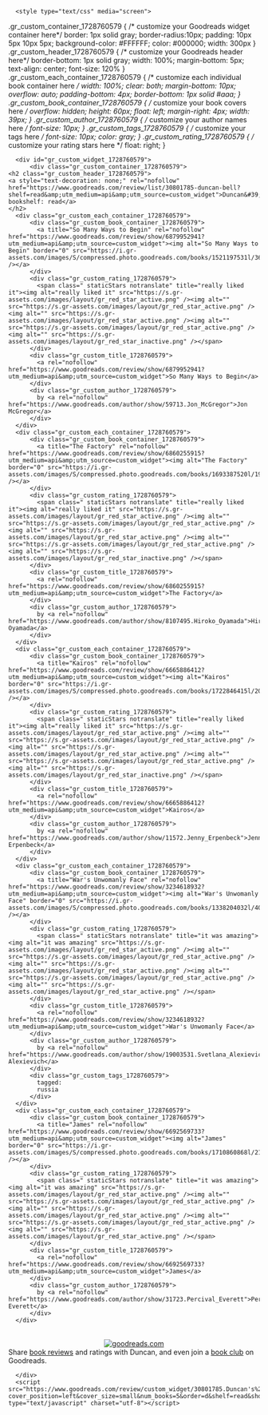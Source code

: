 <!-- Show static HTML/CSS as a placeholder in case js is not enabled - javascript include will override this if things work -->
      <style type="text/css" media="screen">
  .gr_custom_container_1728760579 {
    /* customize your Goodreads widget container here*/
    border: 1px solid gray;
    border-radius:10px;
    padding: 10px 5px 10px 5px;
    background-color: #FFFFFF;
    color: #000000;
    width: 300px
  }
  .gr_custom_header_1728760579 {
    /* customize your Goodreads header here*/
    border-bottom: 1px solid gray;
    width: 100%;
    margin-bottom: 5px;
    text-align: center;
    font-size: 120%
  }
  .gr_custom_each_container_1728760579 {
    /* customize each individual book container here */
    width: 100%;
    clear: both;
    margin-bottom: 10px;
    overflow: auto;
    padding-bottom: 4px;
    border-bottom: 1px solid #aaa;
  }
  .gr_custom_book_container_1728760579 {
    /* customize your book covers here */
    overflow: hidden;
    height: 60px;
      float: left;
      margin-right: 4px;
      width: 39px;
  }
  .gr_custom_author_1728760579 {
    /* customize your author names here */
    font-size: 10px;
  }
  .gr_custom_tags_1728760579 {
    /* customize your tags here */
    font-size: 10px;
    color: gray;
  }
  .gr_custom_rating_1728760579 {
    /* customize your rating stars here */
    float: right;
  }
</style>

      <div id="gr_custom_widget_1728760579">
          <div class="gr_custom_container_1728760579">
    <h2 class="gr_custom_header_1728760579">
    <a style="text-decoration: none;" rel="nofollow" href="https://www.goodreads.com/review/list/30801785-duncan-bell?shelf=read&amp;utm_medium=api&amp;utm_source=custom_widget">Duncan&#39;s bookshelf: read</a>
    </h2>
      <div class="gr_custom_each_container_1728760579">
          <div class="gr_custom_book_container_1728760579">
            <a title="So Many Ways to Begin" rel="nofollow" href="https://www.goodreads.com/review/show/6879952941?utm_medium=api&amp;utm_source=custom_widget"><img alt="So Many Ways to Begin" border="0" src="https://i.gr-assets.com/images/S/compressed.photo.goodreads.com/books/1521197531l/36670917._SY75_.jpg" /></a>
          </div>
          <div class="gr_custom_rating_1728760579">
            <span class=" staticStars notranslate" title="really liked it"><img alt="really liked it" src="https://s.gr-assets.com/images/layout/gr_red_star_active.png" /><img alt="" src="https://s.gr-assets.com/images/layout/gr_red_star_active.png" /><img alt="" src="https://s.gr-assets.com/images/layout/gr_red_star_active.png" /><img alt="" src="https://s.gr-assets.com/images/layout/gr_red_star_active.png" /><img alt="" src="https://s.gr-assets.com/images/layout/gr_red_star_inactive.png" /></span>
          </div>
          <div class="gr_custom_title_1728760579">
            <a rel="nofollow" href="https://www.goodreads.com/review/show/6879952941?utm_medium=api&amp;utm_source=custom_widget">So Many Ways to Begin</a>
          </div>
          <div class="gr_custom_author_1728760579">
            by <a rel="nofollow" href="https://www.goodreads.com/author/show/59713.Jon_McGregor">Jon McGregor</a>
          </div>
      </div>
      <div class="gr_custom_each_container_1728760579">
          <div class="gr_custom_book_container_1728760579">
            <a title="The Factory" rel="nofollow" href="https://www.goodreads.com/review/show/6860255915?utm_medium=api&amp;utm_source=custom_widget"><img alt="The Factory" border="0" src="https://i.gr-assets.com/images/S/compressed.photo.goodreads.com/books/1693387520l/198239698._SY75_.jpg" /></a>
          </div>
          <div class="gr_custom_rating_1728760579">
            <span class=" staticStars notranslate" title="really liked it"><img alt="really liked it" src="https://s.gr-assets.com/images/layout/gr_red_star_active.png" /><img alt="" src="https://s.gr-assets.com/images/layout/gr_red_star_active.png" /><img alt="" src="https://s.gr-assets.com/images/layout/gr_red_star_active.png" /><img alt="" src="https://s.gr-assets.com/images/layout/gr_red_star_active.png" /><img alt="" src="https://s.gr-assets.com/images/layout/gr_red_star_inactive.png" /></span>
          </div>
          <div class="gr_custom_title_1728760579">
            <a rel="nofollow" href="https://www.goodreads.com/review/show/6860255915?utm_medium=api&amp;utm_source=custom_widget">The Factory</a>
          </div>
          <div class="gr_custom_author_1728760579">
            by <a rel="nofollow" href="https://www.goodreads.com/author/show/8107495.Hiroko_Oyamada">Hiroko Oyamada</a>
          </div>
      </div>
      <div class="gr_custom_each_container_1728760579">
          <div class="gr_custom_book_container_1728760579">
            <a title="Kairos" rel="nofollow" href="https://www.goodreads.com/review/show/6665886412?utm_medium=api&amp;utm_source=custom_widget"><img alt="Kairos" border="0" src="https://i.gr-assets.com/images/S/compressed.photo.goodreads.com/books/1722846415l/202576816._SY75_.jpg" /></a>
          </div>
          <div class="gr_custom_rating_1728760579">
            <span class=" staticStars notranslate" title="really liked it"><img alt="really liked it" src="https://s.gr-assets.com/images/layout/gr_red_star_active.png" /><img alt="" src="https://s.gr-assets.com/images/layout/gr_red_star_active.png" /><img alt="" src="https://s.gr-assets.com/images/layout/gr_red_star_active.png" /><img alt="" src="https://s.gr-assets.com/images/layout/gr_red_star_active.png" /><img alt="" src="https://s.gr-assets.com/images/layout/gr_red_star_inactive.png" /></span>
          </div>
          <div class="gr_custom_title_1728760579">
            <a rel="nofollow" href="https://www.goodreads.com/review/show/6665886412?utm_medium=api&amp;utm_source=custom_widget">Kairos</a>
          </div>
          <div class="gr_custom_author_1728760579">
            by <a rel="nofollow" href="https://www.goodreads.com/author/show/11572.Jenny_Erpenbeck">Jenny Erpenbeck</a>
          </div>
      </div>
      <div class="gr_custom_each_container_1728760579">
          <div class="gr_custom_book_container_1728760579">
            <a title="War's Unwomanly Face" rel="nofollow" href="https://www.goodreads.com/review/show/3234618932?utm_medium=api&amp;utm_source=custom_widget"><img alt="War's Unwomanly Face" border="0" src="https://i.gr-assets.com/images/S/compressed.photo.goodreads.com/books/1338204032l/4025275._SX50_.jpg" /></a>
          </div>
          <div class="gr_custom_rating_1728760579">
            <span class=" staticStars notranslate" title="it was amazing"><img alt="it was amazing" src="https://s.gr-assets.com/images/layout/gr_red_star_active.png" /><img alt="" src="https://s.gr-assets.com/images/layout/gr_red_star_active.png" /><img alt="" src="https://s.gr-assets.com/images/layout/gr_red_star_active.png" /><img alt="" src="https://s.gr-assets.com/images/layout/gr_red_star_active.png" /><img alt="" src="https://s.gr-assets.com/images/layout/gr_red_star_active.png" /></span>
          </div>
          <div class="gr_custom_title_1728760579">
            <a rel="nofollow" href="https://www.goodreads.com/review/show/3234618932?utm_medium=api&amp;utm_source=custom_widget">War's Unwomanly Face</a>
          </div>
          <div class="gr_custom_author_1728760579">
            by <a rel="nofollow" href="https://www.goodreads.com/author/show/19003531.Svetlana_Alexievich">Svetlana Alexievich</a>
          </div>
          <div class="gr_custom_tags_1728760579">
            tagged:
            russia
          </div>
      </div>
      <div class="gr_custom_each_container_1728760579">
          <div class="gr_custom_book_container_1728760579">
            <a title="James" rel="nofollow" href="https://www.goodreads.com/review/show/6692569733?utm_medium=api&amp;utm_source=custom_widget"><img alt="James" border="0" src="https://i.gr-assets.com/images/S/compressed.photo.goodreads.com/books/1710860868l/210164254._SX50_.jpg" /></a>
          </div>
          <div class="gr_custom_rating_1728760579">
            <span class=" staticStars notranslate" title="it was amazing"><img alt="it was amazing" src="https://s.gr-assets.com/images/layout/gr_red_star_active.png" /><img alt="" src="https://s.gr-assets.com/images/layout/gr_red_star_active.png" /><img alt="" src="https://s.gr-assets.com/images/layout/gr_red_star_active.png" /><img alt="" src="https://s.gr-assets.com/images/layout/gr_red_star_active.png" /><img alt="" src="https://s.gr-assets.com/images/layout/gr_red_star_active.png" /></span>
          </div>
          <div class="gr_custom_title_1728760579">
            <a rel="nofollow" href="https://www.goodreads.com/review/show/6692569733?utm_medium=api&amp;utm_source=custom_widget">James</a>
          </div>
          <div class="gr_custom_author_1728760579">
            by <a rel="nofollow" href="https://www.goodreads.com/author/show/31723.Percival_Everett">Percival Everett</a>
          </div>
      </div>
  <br style="clear: both"/>
  <center>
    <a rel="nofollow" href="https://www.goodreads.com/"><img alt="goodreads.com" style="border:0" src="https://s.gr-assets.com/images/widget/widget_logo.gif" /></a>
  </center>
  <noscript>
    Share <a rel="nofollow" href="https://www.goodreads.com/">book reviews</a> and ratings with Duncan, and even join a <a rel="nofollow" href="https://www.goodreads.com/group">book club</a> on Goodreads.
  </noscript>
  </div>

      </div>
      <script src="https://www.goodreads.com/review/custom_widget/30801785.Duncan's%20bookshelf:%20read?cover_position=left&cover_size=small&num_books=5&order=d&shelf=read&show_author=1&show_cover=1&show_rating=1&show_review=1&show_tags=1&show_title=1&sort=date_read&widget_bg_color=FFFFFF&widget_bg_transparent=&widget_border_width=1&widget_id=1728760579&widget_text_color=000000&widget_title_size=medium&widget_width=medium" type="text/javascript" charset="utf-8"></script>
